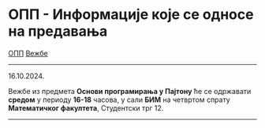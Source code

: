 # ОПП - Информације које се односе на предавања

[ОПП](../../README.md) [Вежбе](../README.md)

---

16.10.2024.

Вежбе из предмета **Основи програмирања у Пajтону** ће се одржавати **средом** у периоду **16-18** часова, у сали **БИМ** на четвртом спрату **Математичког факултета**, Студентски трг 12.

---

